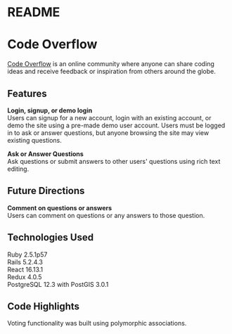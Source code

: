 # README
# Code Overflow
[Code Overflow](https://code-overflow.herokuapp.com/#/) is an online community where anyone can share coding ideas and receive feedback or inspiration from others around the globe. 



## Features
**Login, signup, or demo login**  
Users can signup for a new account, login with an existing account, or demo the site using a pre-made demo user account. Users must be logged in to ask or answer questions, but anyone browsing the site may view existing questions. 


**Ask or Answer Questions**  
Ask questions or submit answers to other users' questions using rich text editing.


## Future Directions
**Comment on questions or answers**  
Users can comment on questions or any answers to those question.


## Technologies Used
Ruby 2.5.1p57   
Rails 5.2.4.3  
React 16.13.1  
Redux 4.0.5  
PostgreSQL 12.3 with PostGIS 3.0.1  


## Code Highlights
Voting functionality was built using polymorphic associations.